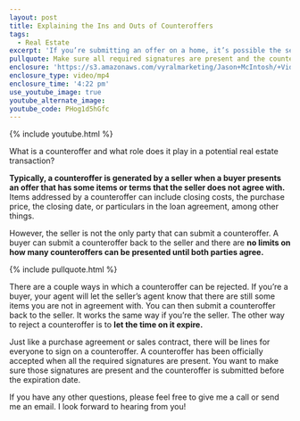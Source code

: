 ```yaml
---
layout: post
title: Explaining the Ins and Outs of Counteroffers
tags:
  - Real Estate
excerpt: 'If you’re submitting an offer on a home, it’s possible the seller won’t accept it. There may be certain items or terms the seller doesn’t agree too, and in turn they will submit a counteroffer. What exactly is a counteroffer how do you proceed once one is submitted? I’ll answer that for you today. To get the full scoop, watch this short video.'
pullquote: Make sure all required signatures are present and the counteroffer is submitted before the expiration date.
enclosure: 'https://s3.amazonaws.com/vyralmarketing/Jason+McIntosh/+Videos/2017/March/Savannah+Real+Estate+Agent-+Explaining+the+Ins+and+Outs+of+Counteroffers.mp4'
enclosure_type: video/mp4
enclosure_time: '4:22 pm'
use_youtube_image: true
youtube_alternate_image:
youtube_code: PHog1d5hGfc
---
```



{% include youtube.html %}

What is a counteroffer and what role does it play in a potential real estate transaction?

**Typically, a counteroffer is generated by a seller when a buyer presents an offer that has some items or terms that the seller does not agree with.** Items addressed by a counteroffer can include closing costs, the purchase price, the closing date, or particulars in the loan agreement, among other things.

However, the seller is not the only party that can submit a counteroffer. A buyer can submit a counteroffer back to the seller and there are **no limits on how many counteroffers can be presented until both parties agree.**

{% include pullquote.html %}

There are a couple ways in which a counteroffer can be rejected. If you’re a buyer, your agent will let the seller’s agent know that there are still some items you are not in agreement with. You can then submit a counteroffer back to the seller. It works the same way if you’re the seller. The other way to reject a counteroffer is to **let the time on it expire.**

Just like a purchase agreement or sales contract, there will be lines for everyone to sign on a counteroffer. A counteroffer has been officially accepted when all the required signatures are present. You want to make sure those signatures are present and the counteroffer is submitted before the expiration date.

If you have any other questions, please feel free to give me a call or send me an email. I look forward to hearing from you!